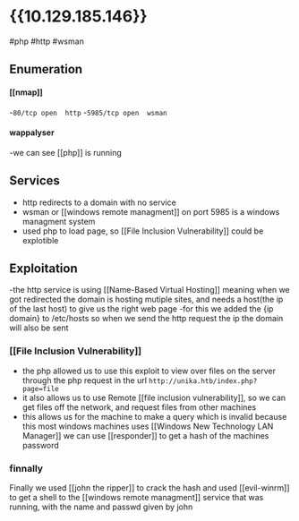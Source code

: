 # {{10.129.185.146}}
#php #http #wsman 
## Enumeration
#### [[nmap]]
-`80/tcp open  http`
-`5985/tcp open  wsman`
#### wappalyser
-we can see [[php]] is running
## Services
- http redirects to a domain with no service
- wsman or [[windows remote managment]] on port 5985 is a windows managment system
- used php to load page, so [[File Inclusion Vulnerability]] could be explotible
## Exploitation
-the http service is using [[Name-Based Virtual Hosting]] meaning when we got redirected the domain is hosting mutiple sites, and needs a host(the ip of the last host) to give us the right web page
-for this we added the {ip domain} to /etc/hosts so when we send the http request the ip the domain will also be sent
### [[File Inclusion Vulnerability]]
- the php allowed us to use this exploit to view over files on the server through the php request in the url `http://unika.htb/index.php?page=file`
- it also allows us to use Remote [[file inclusion vulnerability]], so we can get files off the network, and request files from other machines
- this allows us for the machine to make a query which is invalid because this most windows machines uses [[Windows New Technology LAN Manager]]  we can use [[responder]] to get a hash of the machines password
### finnally
Finally we used [[john the ripper]] to crack the hash and used [[evil-winrm]] to get a shell to the [[windows remote managment]] service that was running, with the name and passwd given by john